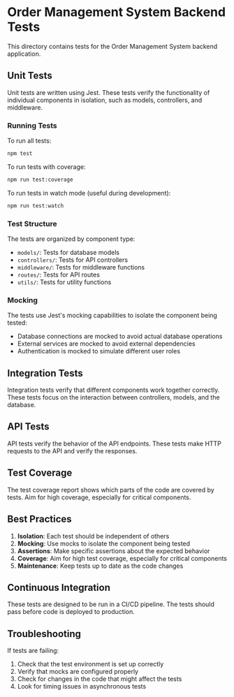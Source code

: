 # Order Management System Backend Tests

This directory contains tests for the Order Management System backend application.

## Unit Tests

Unit tests are written using Jest. These tests verify the functionality of individual components in isolation, such as models, controllers, and middleware.

### Running Tests

To run all tests:

```bash
npm test
```

To run tests with coverage:

```bash
npm run test:coverage
```

To run tests in watch mode (useful during development):

```bash
npm run test:watch
```

### Test Structure

The tests are organized by component type:

- `models/`: Tests for database models
- `controllers/`: Tests for API controllers
- `middleware/`: Tests for middleware functions
- `routes/`: Tests for API routes
- `utils/`: Tests for utility functions

### Mocking

The tests use Jest's mocking capabilities to isolate the component being tested:

- Database connections are mocked to avoid actual database operations
- External services are mocked to avoid external dependencies
- Authentication is mocked to simulate different user roles

## Integration Tests

Integration tests verify that different components work together correctly. These tests focus on the interaction between controllers, models, and the database.

## API Tests

API tests verify the behavior of the API endpoints. These tests make HTTP requests to the API and verify the responses.

## Test Coverage

The test coverage report shows which parts of the code are covered by tests. Aim for high coverage, especially for critical components.

## Best Practices

1. **Isolation**: Each test should be independent of others
2. **Mocking**: Use mocks to isolate the component being tested
3. **Assertions**: Make specific assertions about the expected behavior
4. **Coverage**: Aim for high test coverage, especially for critical components
5. **Maintenance**: Keep tests up to date as the code changes

## Continuous Integration

These tests are designed to be run in a CI/CD pipeline. The tests should pass before code is deployed to production.

## Troubleshooting

If tests are failing:

1. Check that the test environment is set up correctly
2. Verify that mocks are configured properly
3. Check for changes in the code that might affect the tests
4. Look for timing issues in asynchronous tests